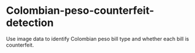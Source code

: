 # Colombian-peso-counterfeit-detection
Use image data to identify Colombian peso bill type and whether each bill is counterfeit.
